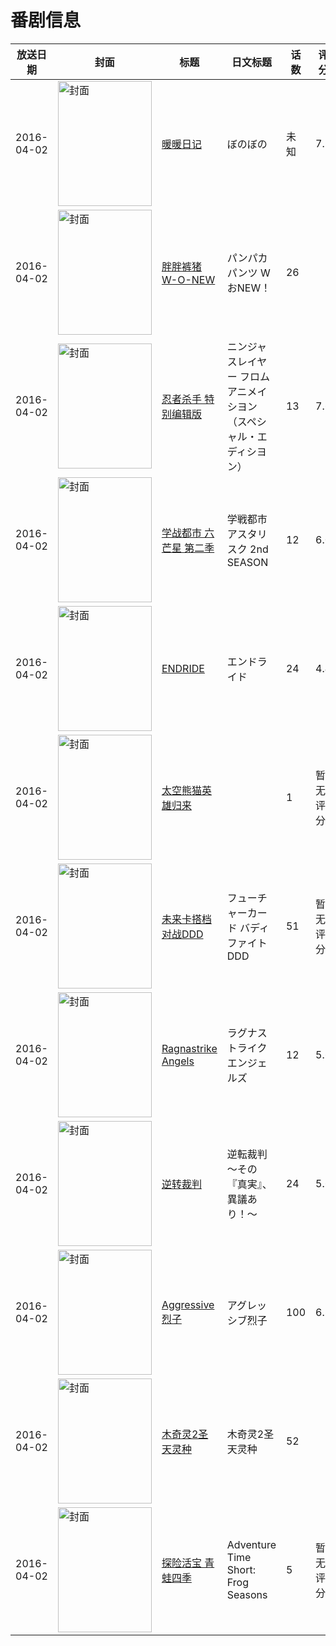 # 番剧信息

|放送日期|封面|标题|日文标题|话数|评分|评分人数|
|---|---|---|---|---|---|---|
|2016-04-02|<img src="https://lain.bgm.tv/pic/cover/c/a3/bc/161845_r4UfV.jpg" alt="封面" style="width:150px;height:200px;object-fit:cover;">|[暖暖日记](https://bangumi.tv/subject/161845)|ぼのぼの|未知|7.2|17人评分|
|2016-04-02|<img src="https://lain.bgm.tv/pic/cover/c/76/23/174769_mmw67.jpg" alt="封面" style="width:150px;height:200px;object-fit:cover;">|[胖胖裤猪 W-O-NEW](https://bangumi.tv/subject/174769)|パンパカパンツ WおNEW！|26|||
|2016-04-02|<img src="https://lain.bgm.tv/pic/cover/c/ec/7d/175137_78Wf1.jpg" alt="封面" style="width:150px;height:200px;object-fit:cover;">|[忍者杀手 特别编辑版](https://bangumi.tv/subject/175137)|ニンジャスレイヤー フロムアニメイシヨン （スペシャル・エディシヨン）|13|7.6|712人评分|
|2016-04-02|<img src="https://lain.bgm.tv/pic/cover/c/34/95/147613_1nZ10.jpg" alt="封面" style="width:150px;height:200px;object-fit:cover;">|[学战都市 六芒星 第二季](https://bangumi.tv/subject/147613)|学戦都市アスタリスク 2nd SEASON|12|6.0|2473人评分|
|2016-04-02|<img src="https://lain.bgm.tv/pic/cover/c/a0/08/167518_ZGGln.jpg" alt="封面" style="width:150px;height:200px;object-fit:cover;">|[ENDRIDE](https://bangumi.tv/subject/167518)|エンドライド|24|4.4|96人评分|
|2016-04-02|<img src="https://lain.bgm.tv/pic/cover/c/9e/63/164073_C0J6X.jpg" alt="封面" style="width:150px;height:200px;object-fit:cover;">|[太空熊猫英雄归来](https://bangumi.tv/subject/164073)||1|暂无评分|少于10人评分|
|2016-04-02|<img src="https://lain.bgm.tv/pic/cover/c/3c/ff/169990_55S33.jpg" alt="封面" style="width:150px;height:200px;object-fit:cover;">|[未来卡搭档对战DDD](https://bangumi.tv/subject/169990)|フューチャーカード バディファイト DDD|51|暂无评分|少于10人评分|
|2016-04-02|<img src="https://lain.bgm.tv/pic/cover/c/3a/57/175410_J4mYo.jpg" alt="封面" style="width:150px;height:200px;object-fit:cover;">|[Ragnastrike Angels](https://bangumi.tv/subject/175410)|ラグナストライクエンジェルズ|12|5.6|439人评分|
|2016-04-02|<img src="https://lain.bgm.tv/pic/cover/c/6b/13/146737_1rwbd.jpg" alt="封面" style="width:150px;height:200px;object-fit:cover;">|[逆转裁判](https://bangumi.tv/subject/146737)|逆転裁判 ～その『真実』、異議あり！～|24|5.6|2212人评分|
|2016-04-02|<img src="https://lain.bgm.tv/pic/cover/c/25/8f/174319_lYasW.jpg" alt="封面" style="width:150px;height:200px;object-fit:cover;">|[Aggressive烈子](https://bangumi.tv/subject/174319)|アグレッシブ烈子|100|6.8|30人评分|
|2016-04-02|<img src="https://lain.bgm.tv/pic/cover/c/0f/7a/228966_t2E7e.jpg" alt="封面" style="width:150px;height:200px;object-fit:cover;">|[木奇灵2圣天灵种](https://bangumi.tv/subject/228966)|木奇灵2圣天灵种|52|||
|2016-04-02|<img src="https://lain.bgm.tv/pic/cover/c/1f/fc/200546_rPVrN.jpg" alt="封面" style="width:150px;height:200px;object-fit:cover;">|[探险活宝 青蛙四季](https://bangumi.tv/subject/200546)|Adventure Time Short: Frog Seasons|5|暂无评分|少于10人评分|
